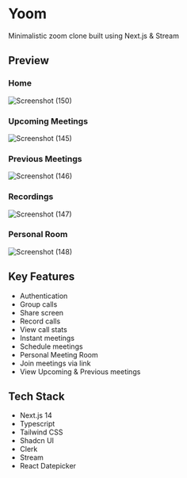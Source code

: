 # Yoom
Minimalistic zoom clone built using Next.js & Stream
## Preview
### Home
![Screenshot (150)](https://github.com/sougata-github/zoom-clone/assets/102734212/e2ff6f73-df60-448a-bc40-bc797ad48ace)
### Upcoming Meetings
![Screenshot (145)](https://github.com/sougata-github/zoom-clone/assets/102734212/f2d8e6c9-c615-4cd7-842b-19d446fea1ee)
### Previous Meetings
![Screenshot (146)](https://github.com/sougata-github/zoom-clone/assets/102734212/cccc7624-d7eb-43bb-ae2b-970cb2f16ccf)
### Recordings
![Screenshot (147)](https://github.com/sougata-github/zoom-clone/assets/102734212/b45e656a-3fb7-4c78-970c-b32e42e24a74)
### Personal Room
![Screenshot (148)](https://github.com/sougata-github/zoom-clone/assets/102734212/2ef6afb5-5e57-4009-ab0a-c431cc9b75c2)

## Key Features
- Authentication
- Group calls
- Share screen
- Record calls
- View call stats
- Instant meetings
- Schedule meetings
- Personal Meeting Room
- Join meetings via link
- View Upcoming & Previous meetings

## Tech Stack
- Next.js 14
- Typescript
- Tailwind CSS
- Shadcn UI
- Clerk
- Stream
- React Datepicker
